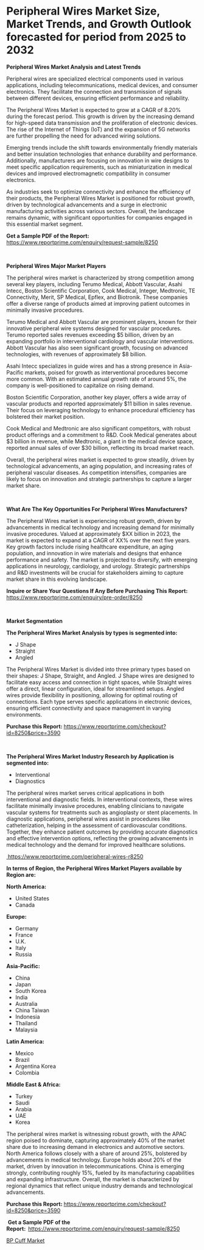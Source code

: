 <p><h1>Peripheral Wires Market Size, Market Trends, and Growth Outlook forecasted for period from 2025 to 2032</h1></p><p><strong>Peripheral Wires Market Analysis and Latest Trends</strong></p>
<p><p>Peripheral wires are specialized electrical components used in various applications, including telecommunications, medical devices, and consumer electronics. They facilitate the connection and transmission of signals between different devices, ensuring efficient performance and reliability.</p><p>The Peripheral Wires Market is expected to grow at a CAGR of 8.20% during the forecast period. This growth is driven by the increasing demand for high-speed data transmission and the proliferation of electronic devices. The rise of the Internet of Things (IoT) and the expansion of 5G networks are further propelling the need for advanced wiring solutions. </p><p>Emerging trends include the shift towards environmentally friendly materials and better insulation technologies that enhance durability and performance. Additionally, manufacturers are focusing on innovation in wire designs to meet specific application requirements, such as miniaturization in medical devices and improved electromagnetic compatibility in consumer electronics. </p><p>As industries seek to optimize connectivity and enhance the efficiency of their products, the Peripheral Wires Market is positioned for robust growth, driven by technological advancements and a surge in electronic manufacturing activities across various sectors. Overall, the landscape remains dynamic, with significant opportunities for companies engaged in this essential market segment.</p></p>
<p><strong>Get a Sample PDF of the Report:&nbsp;</strong> <a href="https://www.reportprime.com/enquiry/request-sample/8250?utm_campaign=2636&utm_medium=2&utm_source=Github&utm_content=ia&utm_term=19032025&utm_id=peripheral-wires">https://www.reportprime.com/enquiry/request-sample/8250</a></p>
<p>&nbsp;</p>
<p><strong>Peripheral Wires Major Market Players</strong></p>
<p><p>The peripheral wires market is characterized by strong competition among several key players, including Terumo Medical, Abbott Vascular, Asahi Intecc, Boston Scientific Corporation, Cook Medical, Integer, Medtronic, TE Connectivity, Merit, SP Medical, Epflex, and Biotronik. These companies offer a diverse range of products aimed at improving patient outcomes in minimally invasive procedures.</p><p>Terumo Medical and Abbott Vascular are prominent players, known for their innovative peripheral wire systems designed for vascular procedures. Terumo reported sales revenues exceeding $5 billion, driven by an expanding portfolio in interventional cardiology and vascular interventions. Abbott Vascular has also seen significant growth, focusing on advanced technologies, with revenues of approximately $8 billion.</p><p>Asahi Intecc specializes in guide wires and has a strong presence in Asia-Pacific markets, poised for growth as interventional procedures become more common. With an estimated annual growth rate of around 5%, the company is well-positioned to capitalize on rising demand.</p><p>Boston Scientific Corporation, another key player, offers a wide array of vascular products and reported approximately $11 billion in sales revenue. Their focus on leveraging technology to enhance procedural efficiency has bolstered their market position.</p><p>Cook Medical and Medtronic are also significant competitors, with robust product offerings and a commitment to R&D. Cook Medical generates about $3 billion in revenue, while Medtronic, a giant in the medical device space, reported annual sales of over $30 billion, reflecting its broad market reach.</p><p>Overall, the peripheral wires market is expected to grow steadily, driven by technological advancements, an aging population, and increasing rates of peripheral vascular diseases. As competition intensifies, companies are likely to focus on innovation and strategic partnerships to capture a larger market share.</p></p>
<p>&nbsp;</p>
<p><strong>What Are The Key Opportunities For Peripheral Wires Manufacturers?</strong></p>
<p><p>The Peripheral Wires market is experiencing robust growth, driven by advancements in medical technology and increasing demand for minimally invasive procedures. Valued at approximately $XX billion in 2023, the market is expected to expand at a CAGR of XX% over the next five years. Key growth factors include rising healthcare expenditure, an aging population, and innovation in wire materials and designs that enhance performance and safety. The market is projected to diversify, with emerging applications in neurology, cardiology, and urology. Strategic partnerships and R&D investments will be crucial for stakeholders aiming to capture market share in this evolving landscape.</p></p>
<p><strong>Inquire or Share Your Questions If Any Before Purchasing This Report:</strong> <a href="https://www.reportprime.com/enquiry/pre-order/8250?utm_campaign=2636&utm_medium=2&utm_source=Github&utm_content=ia&utm_term=19032025&utm_id=peripheral-wires">https://www.reportprime.com/enquiry/pre-order/8250</a></p>
<p>&nbsp;</p>
<p><strong>Market Segmentation</strong></p>
<p><strong>The Peripheral Wires Market Analysis by types is segmented into:</strong></p>
<p><ul><li>J Shape</li><li>Straight</li><li>Angled</li></ul></p>
<p><p>The Peripheral Wires Market is divided into three primary types based on their shapes: J Shape, Straight, and Angled. J Shape wires are designed to facilitate easy access and connection in tight spaces, while Straight wires offer a direct, linear configuration, ideal for streamlined setups. Angled wires provide flexibility in positioning, allowing for optimal routing of connections. Each type serves specific applications in electronic devices, ensuring efficient connectivity and space management in varying environments.</p></p>
<p><strong>Purchase this Report:&nbsp;</strong><a href="https://www.reportprime.com/checkout?id=8250&price=3590&utm_campaign=2636&utm_medium=2&utm_source=Github&utm_content=ia&utm_term=19032025&utm_id=peripheral-wires">https://www.reportprime.com/checkout?id=8250&price=3590</a></p>
<p>&nbsp;</p>
<p><strong>The Peripheral Wires Market Industry Research by Application is segmented into:</strong></p>
<p><ul><li>Interventional</li><li>Diagnostics</li></ul></p>
<p><p>The peripheral wires market serves critical applications in both interventional and diagnostic fields. In interventional contexts, these wires facilitate minimally invasive procedures, enabling clinicians to navigate vascular systems for treatments such as angioplasty or stent placements. In diagnostic applications, peripheral wires assist in procedures like catheterization, helping in the assessment of cardiovascular conditions. Together, they enhance patient outcomes by providing accurate diagnostics and effective intervention options, reflecting the growing advancements in medical technology and the demand for improved healthcare solutions.</p></p>
<p><a href="https://www.reportprime.com/peripheral-wires-r8250?utm_campaign=2636&utm_medium=2&utm_source=Github&utm_content=ia&utm_term=19032025&utm_id=peripheral-wires">&nbsp;https://www.reportprime.com/peripheral-wires-r8250</a></p>
<p><strong>In terms of Region, the Peripheral Wires Market Players available by Region are:</strong></p>
<p>
    <p> <strong> North America: </strong>
        <ul>
            <li>United States</li>
            <li>Canada</li>
        </ul>
        </p> 
    <p> <strong> Europe: </strong>
        <ul>
            <li>Germany</li>
            <li>France</li>
            <li>U.K.</li>
            <li>Italy</li>
            <li>Russia</li>
        </ul>
        </p> 
    <p> <strong> Asia-Pacific: </strong>
        <ul>
            <li>China</li>
            <li>Japan</li>
            <li>South Korea</li>
            <li>India</li>
            <li>Australia</li>
            <li>China Taiwan</li>
            <li>Indonesia</li>
            <li>Thailand</li>
            <li>Malaysia</li>
        </ul>
        </p> 
    <p> <strong> Latin America: </strong>
        <ul>
            <li>Mexico</li>
            <li>Brazil</li>
            <li>Argentina Korea</li>
            <li>Colombia</li>
        </ul>
        </p> 
    <p> <strong> Middle East & Africa: </strong>
        <ul>
            <li>Turkey</li>
            <li>Saudi</li>
            <li>Arabia</li>
            <li>UAE</li>
            <li>Korea</li>
        </ul>
    </p>
    </p>
<p><p>The peripheral wires market is witnessing robust growth, with the APAC region poised to dominate, capturing approximately 40% of the market share due to increasing demand in electronics and automotive sectors. North America follows closely with a share of around 25%, bolstered by advancements in medical technology. Europe holds about 20% of the market, driven by innovation in telecommunications. China is emerging strongly, contributing roughly 15%, fueled by its manufacturing capabilities and expanding infrastructure. Overall, the market is characterized by regional dynamics that reflect unique industry demands and technological advancements.</p></p>
<p><strong>Purchase this Report: </strong><a href="https://www.reportprime.com/checkout?id=8250&price=3590&utm_campaign=2636&utm_medium=2&utm_source=Github&utm_content=ia&utm_term=19032025&utm_id=peripheral-wires">https://www.reportprime.com/checkout?id=8250&price=3590</a></p>
<p>&nbsp;<strong>Get a Sample PDF of the Report:&nbsp;&nbsp;</strong><a href="https://www.reportprime.com/enquiry/request-sample/8250?utm_campaign=2636&utm_medium=2&utm_source=Github&utm_content=ia&utm_term=19032025&utm_id=peripheral-wires">https://www.reportprime.com/enquiry/request-sample/8250</a></p>
<p><strong></strong></p>
<p><p><a href="https://github.com/ummulmzu/Market-Research-Report-List-1/blob/main/bp-cuff-market.md?utm_campaign=2636&utm_medium=2&utm_source=Github&utm_content=ia&utm_term=19032025&utm_id=peripheral-wires">BP Cuff Market</a></p></p>